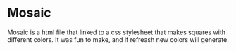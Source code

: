# Mosaic

Mosaic is a html file that linked to a css stylesheet that makes squares with different colors. It was fun to make, and if refreash new colors will generate.